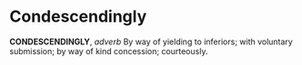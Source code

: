 # Condescendingly

**CONDESCENDINGLY**, _adverb_ By way of yielding to inferiors; with voluntary submission; by way of kind concession; courteously.